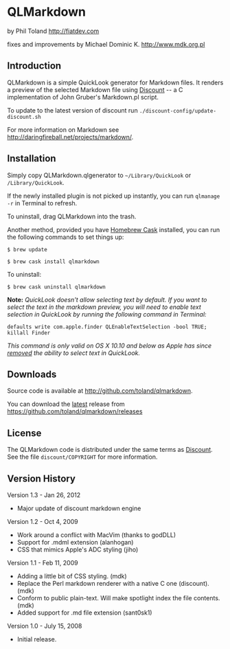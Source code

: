 QLMarkdown
==========

by Phil Toland
<http://fiatdev.com>

fixes and improvements by Michael Dominic K.
<http://www.mdk.org.pl>

Introduction
------------

QLMarkdown is a simple QuickLook generator for Markdown files. It renders a
preview of the selected Markdown file using [Discount][Discount] -- a C implementation of 
John Gruber's Markdown.pl script.

To update to the latest version of discount run `./discount-config/update-discount.sh`

For more information on Markdown see 
<http://daringfireball.net/projects/markdown/>.


Installation
------------

Simply copy QLMarkdown.qlgenerator to `~/Library/QuickLook` or `/Library/QuickLook`.

If the newly installed plugin is not picked up instantly, you can run `qlmanage -r` in Terminal to refresh.

To uninstall, drag QLMarkdown into the trash.

Another method, provided you have [Homebrew Cask](https://caskroom.github.io) installed, you can run the following commands to set things up:

`$ brew update`

`$ brew cask install qlmarkdown`

To uninstall:

`$ brew cask uninstall qlmarkdown`


 **Note:** *QuickLook doesn't allow selecting text by default. If you want to select the text in the markdown preview, you will 
need to enable text selection in QuickLook by running the following command in Terminal:*

`defaults write com.apple.finder QLEnableTextSelection -bool TRUE; killall Finder`

*This command is only valid on OS X 10.10 and below as Apple has since [removed][] the ability to select text in QuickLook.*

[removed]: http://tidbits.com/article/16254

Downloads
---------

Source code is available at <http://github.com/toland/qlmarkdown>.

You can download the [latest](https://github.com/toland/qlmarkdown/releases/latest) release from 
<https://github.com/toland/qlmarkdown/releases>

License
-------

The QLMarkdown code is distributed under the same terms as [Discount][Discount]. See the file `discount/COPYRIGHT` for more information.


Version History
---------------
Version 1.3 - Jan 26, 2012

* Major update of discount markdown engine

Version 1.2 - Oct 4, 2009

* Work around a conflict with MacVim (thanks to godDLL)
* Support for .mdml extension (alanhogan)
* CSS that mimics Apple's ADC styling (jiho)

Version 1.1 - Feb 11, 2009

* Adding a little bit of CSS styling. (mdk)
* Replace the Perl markdown renderer with a native C one (discount). (mdk)
* Conform to public plain-text. Will make spotlight index the file
  contents. (mdk) 
* Added support for .md file extension (sant0sk1)

Version 1.0 - July 15, 2008

* Initial release.

[Discount]: http://www.pell.portland.or.us/~orc/Code/markdown/

